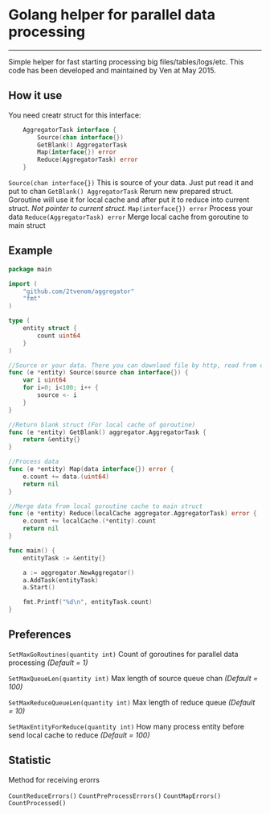 # Golang helper for parallel data processing
----------
Simple helper for fast starting processing big files/tables/logs/etc. This code has been developed and maintained by Ven at May 2015.

## How it use

You need creatr struct for this interface:
``` go 
	AggregatorTask interface {
		Source(chan interface{})
		GetBlank() AggregatorTask
		Map(interface{}) error
		Reduce(AggregatorTask) error
	}
```

`Source(chan interface{})`
This is source of your data. Just put read it and put to chan
`GetBlank() AggregatorTask` 
Rerurn new prepared struct. Goroutine will use it for local cache and after put it to reduce into current struct. _Not pointer to current struct._
`Map(interface{}) error`
Process your data
`Reduce(AggregatorTask) error`
Merge local cache from goroutine to main struct

## Example 

```go
package main

import (
	"github.com/2tvenom/aggregator"
	"fmt"
)

type (
	entity struct {
		count uint64
	}
)

//Source or your data. There you can downlaod file by http, read from disk or table. As you want. Just put to chan
func (e *entity) Source(source chan interface{}) {
	var i uint64
	for i=0; i<100; i++ {
		source <- i
	}
}

//Return blank struct (For local cache of goroutine)
func (e *entity) GetBlank() aggregator.AggregatorTask {
	return &entity{}
}

//Process data
func (e *entity) Map(data interface{}) error {
	e.count += data.(uint64)
	return nil
}

//Merge data from local goroutine cache to main struct
func (e *entity) Reduce(localCache aggregator.AggregatorTask) error {
	e.count += localCache.(*entity).count
	return nil
}

func main() {
	entityTask := &entity{}

	a := aggregator.NewAggregator()
	a.AddTask(entityTask)
	a.Start()

	fmt.Printf("%d\n", entityTask.count)
}

```

## Preferences
`SetMaxGoRoutines(quantity int)`
Count of goroutines for parallel data processing _(Default = 1)_

`SetMaxQueueLen(quantity int)`
Max length of source queue chan _(Default = 100)_

`SetMaxReduceQueueLen(quantity int)`
Max length of reduce queue  _(Default = 10)_

`SetMaxEntityForReduce(quantity int)`
How many process entity before send local cache to reduce   _(Default = 100)_

## Statistic
Method for receiving erorrs

`CountReduceErrors()`
`CountPreProcessErrors()`
`CountMapErrors()`
`CountProcessed()`
